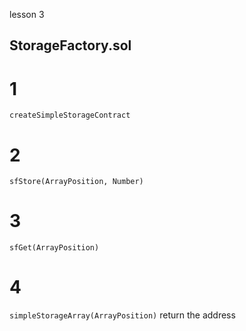 
lesson 3

## StorageFactory.sol

# 1
`createSimpleStorageContract`

# 2
`sfStore(ArrayPosition, Number)`

# 3
`sfGet(ArrayPosition)`

# 4
`simpleStorageArray(ArrayPosition)`
return the address 
